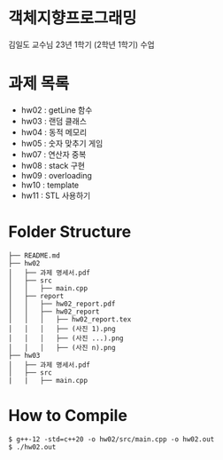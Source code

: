 # 객체지향프로그래밍
김일도 교수님
23년 1학기 (2학년 1학기) 수업

# 과제 목록
- hw02 : getLine 함수
- hw03 : 랜덤 클래스
- hw04 : 동적 메모리
- hw05 : 숫자 맞추기 게임
- hw07 : 연산자 중복
- hw08 : stack 구현
- hw09 : overloading
- hw10 : template
- hw11 : STL 사용하기

# Folder Structure
```
├── README.md
├── hw02
│   ├── 과제 명세서.pdf
│   ├── src
│   │   ├── main.cpp
│   ├── report
│   │   ├── hw02_report.pdf
│   │   ├── hw02_report
│   │   │   ├── hw02_report.tex
│   │   │   ├── (사진 1).png
│   │   │   ├── (사진 ...).png
│   │   │   ├── (사진 n).png
├── hw03
│   ├── 과제 명세서.pdf
│   ├── src
|   |   ├── main.cpp
```

# How to Compile
```
$ g++-12 -std=c++20 -o hw02/src/main.cpp -o hw02.out
$ ./hw02.out
```